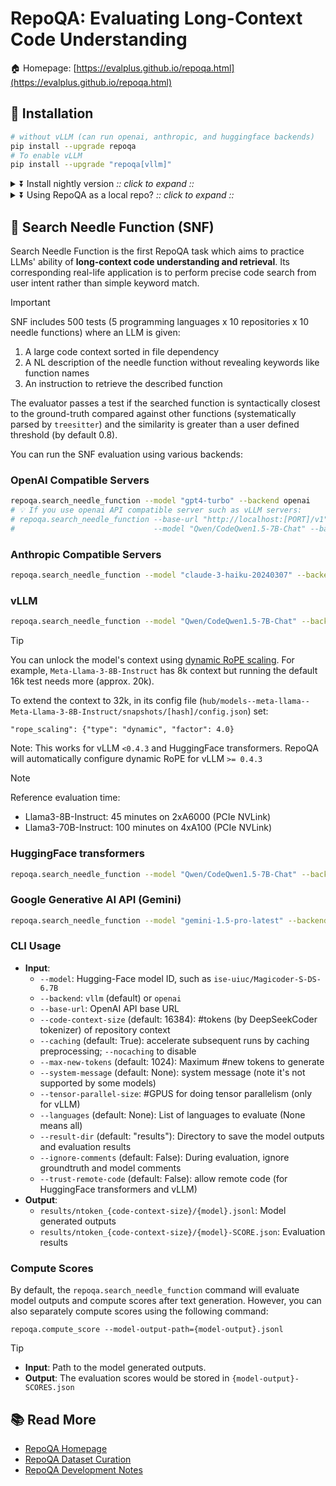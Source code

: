 # RepoQA: Evaluating Long-Context Code Understanding

🏠 Homepage: [https://evalplus.github.io/repoqa.html](https://evalplus.github.io/repoqa.html)

## 🚀 Installation

```bash
# without vLLM (can run openai, anthropic, and huggingface backends)
pip install --upgrade repoqa
# To enable vLLM
pip install --upgrade "repoqa[vllm]"
```

<details><summary>⏬ Install nightly version <i>:: click to expand ::</i></summary>
<div>

```bash
pip install --upgrade "git+https://github.com/evalplus/repoqa.git"                 # without vLLM
pip install --upgrade "repoqa[vllm] @ git+https://github.com/evalplus/repoqa@main" # with vLLM
```

</div>
</details>

<details><summary>⏬ Using RepoQA as a local repo? <i>:: click to expand ::</i></summary>
<div>

```bash
git clone https://github.com/evalplus/repoqa.git
cd repoqa
export PYTHONPATH=$PYTHONPATH:$(pwd)
pip install -r requirements.txt
```

</div>
</details>

## 🏁 Search Needle Function (SNF)

Search Needle Function is the first RepoQA task which aims to practice LLMs' ability of **long-context code understanding and retrieval**.
Its corresponding real-life application is to perform precise code search from user intent rather than simple keyword match.

> [!Important]
>
> SNF includes 500 tests (5 programming languages x 10 repositories x 10 needle functions) where an LLM is given:
> 1. A large code context sorted in file dependency
> 2. A NL description of the needle function without revealing keywords like function names
> 3. An instruction to retrieve the described function
>
> The evaluator passes a test if the searched function is syntactically closest to the ground-truth compared against
> other functions (systematically parsed by `treesitter`) and the similarity is greater than a user defined threshold (by default 0.8).

You can run the SNF evaluation using various backends:

### OpenAI Compatible Servers

```bash
repoqa.search_needle_function --model "gpt4-turbo" --backend openai
# 💡 If you use openai API compatible server such as vLLM servers:
# repoqa.search_needle_function --base-url "http://localhost:[PORT]/v1" \
#                               --model "Qwen/CodeQwen1.5-7B-Chat" --backend openai
```

### Anthropic Compatible Servers

```bash
repoqa.search_needle_function --model "claude-3-haiku-20240307" --backend anthropic
```

### vLLM

```bash
repoqa.search_needle_function --model "Qwen/CodeQwen1.5-7B-Chat" --backend vllm
```

> [!Tip]
>
> You can unlock the model's context using [dynamic RoPE scaling](https://blog.eleuther.ai/yarn/#dynamic-scaling).
> For example, `Meta-Llama-3-8B-Instruct` has 8k context but running the default 16k test needs more (approx. 20k).
>
> To extend the context to 32k, in its config file (`hub/models--meta-llama--Meta-Llama-3-8B-Instruct/snapshots/[hash]/config.json`) set:
>
> `"rope_scaling": {"type": "dynamic", "factor": 4.0}`
>
> Note: This works for vLLM `<0.4.3` and HuggingFace transformers. RepoQA will automatically configure dynamic RoPE for vLLM `>= 0.4.3`

> [!Note]
>
> Reference evaluation time:
>
> * Llama3-8B-Instruct: 45 minutes on 2xA6000 (PCIe NVLink)
> * Llama3-70B-Instruct: 100 minutes on 4xA100 (PCIe NVLink)

### HuggingFace transformers

```bash
repoqa.search_needle_function --model "Qwen/CodeQwen1.5-7B-Chat" --backend hf --trust-remote-code
```

### Google Generative AI API (Gemini)

```bash
repoqa.search_needle_function --model "gemini-1.5-pro-latest" --backend google
```

### CLI Usage

- **Input**:
  - `--model`: Hugging-Face model ID, such as `ise-uiuc/Magicoder-S-DS-6.7B`
  - `--backend`: `vllm` (default) or `openai`
  - `--base-url`: OpenAI API base URL
  - `--code-context-size` (default: 16384): #tokens (by DeepSeekCoder tokenizer) of repository context
  - `--caching` (default: True): accelerate subsequent runs by caching preprocessing; `--nocaching` to disable
  - `--max-new-tokens` (default: 1024): Maximum #new tokens to generate
  - `--system-message` (default: None): system message (note it's not supported by some models)
  - `--tensor-parallel-size`: #GPUS for doing tensor parallelism (only for vLLM)
  - `--languages` (default: None): List of languages to evaluate (None means all)
  - `--result-dir` (default: "results"): Directory to save the model outputs and evaluation results
  - `--ignore-comments` (default: False): During evaluation, ignore groundtruth and model comments
  - `--trust-remote-code` (default: False): allow remote code (for HuggingFace transformers and vLLM)
- **Output**:
  - `results/ntoken_{code-context-size}/{model}.jsonl`: Model generated outputs
  - `results/ntoken_{code-context-size}/{model}-SCORE.json`: Evaluation results

### Compute Scores

By default, the `repoqa.search_needle_function` command will evaluate model outputs and compute scores after text generation.
However, you can also separately compute scores using the following command:

```shell
repoqa.compute_score --model-output-path={model-output}.jsonl
```

> [!Tip]
>
> - **Input**: Path to the model generated outputs.
> - **Output**: The evaluation scores would be stored in `{model-output}-SCORES.json`

## 📚 Read More

- [RepoQA Homepage](https://evalplus.github.io/repoqa.html)
- [RepoQA Dataset Curation](docs/curate_dataset.md)
- [RepoQA Development Notes](docs/dev_note.md)
